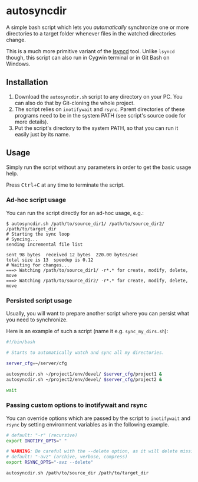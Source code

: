 # autosyncdir

A simple bash script which lets you _automatically_ synchronize one or more directories to a target folder
whenever files in the watched directories change.

This is a much more primitive variant of the [lsyncd][lsyncd] tool.
Unlike `lsyncd` though, this script can also run in Cygwin terminal or in Git Bash on Windows.

## Installation

1. Download the `autosyncdir.sh` script to any directory on your PC.
   You can also do that by Git-cloning the whole project.
2. The script relies on `inotifywait` and `rsync`.
   Parent directories of these programs need to be in the system PATH
   (see script's source code for more details).
3. Put the script's directory to the system PATH, so that you can run it easily just by its name.

## Usage

Simply run the script without any parameters in order to get the basic usage help.

Press <kbd>Ctrl+C</kbd> at any time to terminate the script.

### Ad-hoc script usage

You can run the script directly for an ad-hoc usage, e.g.:

```text
$ autosyncdir.sh /path/to/source_dir1/ /path/to/source_dir2/ /path/to/target_dir
# Starting the sync loop
# Syncing...
sending incremental file list

sent 98 bytes  received 12 bytes  220.00 bytes/sec
total size is 13  speedup is 0.12
# Waiting for changes...
===> Watching /path/to/source_dir1/ -r*.* for create, modify, delete, move
===> Watching /path/to/source_dir2/ -r*.* for create, modify, delete, move
```

### Persisted script usage

Usually, you will want to prepare another script where you can persist
what you need to synchronize.

Here is an example of such a script (name it e.g. `sync_my_dirs.sh`):

```bash
#!/bin/bash

# Starts to automatically watch and sync all my directories.

server_cfg=~/server/cfg

autosyncdir.sh ~/project1/env/devel/ $server_cfg/project1 &
autosyncdir.sh ~/project2/env/devel/ $server_cfg/project2 &

wait
```

### Passing custom options to inotifywait and rsync

You can override options which are passed by the script to `inotifywait` and `rsync`
by setting environment variables as in the following example.

```bash
# default: "-r" (recursive)
export INOTIFY_OPTS=" "

# WARNING: Be careful with the --delete option, as it will delete missing files in the target directory!
# default: "-avz" (archive, verbose, compress)
export RSYNC_OPTS="-avz --delete"

autosyncdir.sh /path/to/source_dir /path/to/target_dir
```

[lsyncd]: hhtps://github.com/lsyncd/lsyncd
